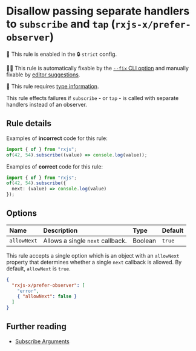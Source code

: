 # Disallow passing separate handlers to `subscribe` and `tap` (`rxjs-x/prefer-observer`)

💼 This rule is enabled in the 🔒 `strict` config.

🔧💡 This rule is automatically fixable by the [`--fix` CLI option](https://eslint.org/docs/latest/user-guide/command-line-interface#--fix) and manually fixable by [editor suggestions](https://eslint.org/docs/latest/use/core-concepts#rule-suggestions).

💭 This rule requires [type information](https://typescript-eslint.io/linting/typed-linting).

<!-- end auto-generated rule header -->

This rule effects failures if `subscribe` - or `tap` - is called with separate handlers instead of an observer.

## Rule details

Examples of **incorrect** code for this rule:

```ts
import { of } from "rxjs";
of(42, 54).subscribe((value) => console.log(value));
```

Examples of **correct** code for this rule:

```ts
import { of } from "rxjs";
of(42, 54).subscribe({
  next: (value) => console.log(value)
});
```

## Options

<!-- begin auto-generated rule options list -->

| Name        | Description                      | Type    | Default |
| :---------- | :------------------------------- | :------ | :------ |
| `allowNext` | Allows a single `next` callback. | Boolean | `true`  |

<!-- end auto-generated rule options list -->

This rule accepts a single option which is an object with an `allowNext` property that determines whether a single `next` callback is allowed. By default, `allowNext` is `true`.

```json
{
  "rxjs-x/prefer-observer": [
    "error",
    { "allowNext": false }
  ]
}
```

## Further reading

- [Subscribe Arguments](https://rxjs.dev/deprecations/subscribe-arguments)
